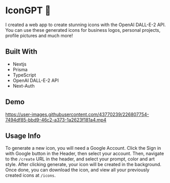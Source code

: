 # IconGPT 🤖

I created a web app to create stunning icons with the OpenAI DALL-E-2 API. You can use these generated icons for business logos, personal projects, profile pictures and much more!

## Built With
- Nextjs
- Prisma
- TypeScript
- OpenAI DALL-E-2 API
- Next-Auth

## Demo
https://user-images.githubusercontent.com/43770239/226807754-7494df85-bbd9-46c2-a373-1a2623f181a4.mp4

## Usage Info
To generate a new icon, you will need a Google Account. Click the Sign in with Google button in the Header, then select your account. Then, navigate to the `/create` URL in the header, and select your prompt, color and art style. After clicking generate, your icon will be created in the background. Once done, you can download the icon, and view all your previously created icons at `/icons`.

